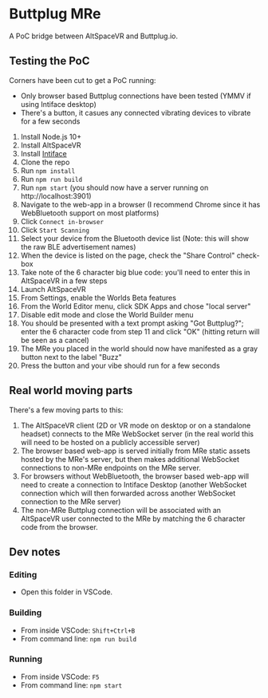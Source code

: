 # Buttplug MRe

A PoC bridge between AltSpaceVR and Buttplug.io.


## Testing the PoC

Corners have been cut to get a PoC running:
* Only browser based Buttplug connections have been tested (YMMV if using Intiface desktop)
* There's a button, it casues any connected vibrating devices to vibrate for a few seconds


1. Install Node.js 10+
2. Install AltSpaceVR
3. Install [Intiface](https://intiface.com/desktop/)
2. Clone the repo
3. Run `npm install`
4. Run `npm run build`
5. Run `npm start` (you should now have a server running on http://localhost:3901)
6. Navigate to the web-app in a browser (I recommend Chrome since it has WebBluetooth support on most platforms)
7. Click `Connect in-browser`
8. Click `Start Scanning`
9. Select your device from the Bluetooth device list (Note: this will show the raw BLE advertisement names)
10. When the device is listed on the page, check the "Share Control" check-box
11. Take note of the 6 character big blue code: you'll need to enter this in AltSpaceVR in a few steps
12. Launch AltSpaceVR
13. From Settings, enable the Worlds Beta features
14. From the World Editor menu, click SDK Apps and chose "local server"
15. Disable edit mode and close the World Builder menu
16. You should be presented with a text prompt asking "Got Buttplug?"; enter the 6 character code from step 11 and click "OK" (hitting return will be seen as a cancel)
17. The MRe you placed in the world should now have manifested as a gray button next to the label "Buzz"
18. Press the button and your vibe should run for a few seconds

## Real world moving parts

There's a few moving parts to this:
1. The AltSpaceVR client (2D or VR mode on desktop or on a standalone headset) connects to the MRe WebSocket server (in the real world this will need to be hosted on a publicly accessible server)
2. The browser based web-app is served initially from MRe static assets hosted by the MRe's server, but then makes additional WebSocket connections to non-MRe endpoints on the MRe server.
3. For browsers without WebBluetooth, the browser based web-app will need to create a connection to Intiface Desktop (another WebSocket connection which will then forwarded across another WebSocket connection to the MRe server)
4. The non-MRe Buttplug connection will be associated with an AltSpaceVR user connected to the MRe by matching the 6 character code from the browser.


## Dev notes

### Editing

* Open this folder in VSCode.

### Building

* From inside VSCode: `Shift+Ctrl+B`
* From command line: `npm run build`

### Running

* From inside VSCode: `F5`
* From command line: `npm start`
